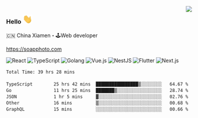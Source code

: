 <img align="right" src="https://github-readme-stats.vercel.app/api?username=yiiu&show_icons=false&bg_color=30,e96443,904e95&title_color=fff&text_color=fff" />

### Hello <img src="https://raw.githubusercontent.com/ABSphreak/ABSphreak/master/gifs/Hi.gif" width="26px" />
 
🇨🇳 China Xiamen・🕹Web developer

https://soapphoto.com

<p align="left"><img src="https://cdn.svgporn.com/logos/react.svg" alt="React" width="32" height="32"/> <img src="https://cdn.svgporn.com/logos/typescript-icon.svg" alt="TypeScript" width="32" height="32"/> <img src="https://cdn.svgporn.com/logos/gopher.svg" alt="Golang" width="32" height="32"/> <img src="https://cdn.svgporn.com/logos/vue.svg" alt="Vue.js" width="32" height="32"/> <img src="https://cdn.svgporn.com/logos/nestjs.svg" alt="NestJS" width="32" height="32"/> <img src="https://cdn.svgporn.com/logos/flutter.svg" alt="Flutter" width="32" height="32"/> <img src="https://cdn.svgporn.com/logos/nextjs-icon.svg" alt="Next.js" width="32" height="32"/></p>


<!--START_SECTION:waka-->

```txt
Total Time: 39 hrs 28 mins

TypeScript        25 hrs 42 mins  ████████████████▒░░░░░░░░   64.67 %
Go                11 hrs 25 mins  ███████▒░░░░░░░░░░░░░░░░░   28.74 %
JSON              1 hr 5 mins     ▓░░░░░░░░░░░░░░░░░░░░░░░░   02.76 %
Other             16 mins         ▒░░░░░░░░░░░░░░░░░░░░░░░░   00.68 %
GraphQL           15 mins         ░░░░░░░░░░░░░░░░░░░░░░░░░   00.66 %
```

<!--END_SECTION:waka-->
